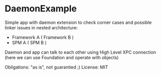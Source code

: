 # DaemonExample

Simple app with daemon extension to check corner cases and possible linker issues in nested architecture:
- Framework A ( Framework B )
- SPM A ( SPM B )

Daemon and app can talk to each other using High Level XPC connection (here we can use Foundation and operate with objects)

Obligations: "as is", not guarantied ;)
License: MIT
